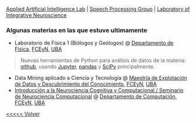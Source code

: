 [Applied Artificial Intelligence Lab][LIAA] | [Speech Processing Group][GPH] | [Laboratory of Integrative Neuroscience][LNI]

### Algunas materias en las que estuve ultimamente
* Laboratorio de Física 1 (Biólogos y Geólogos) @  [Departamento de Física][DF], [FCEyN][FCEyN], [UBA][UBA]
> Nuevas herramientas de Python para análisis de datos de la materia: [github](https://github.com/jkamienkowski/LF1BG), usando [Jupyter](http://jupyter.org/), [pandas](https://pandas.pydata.org/) y [SciPy](https://www.scipy.org/) principalmente.
* Data Mining aplicado a Ciencia y Tecnología @ [Maestría de Explotación de Datos y Descubrimiento del Conocimiento][DataMining], [FCEyN][FCEyN], [UBA][UBA]
* [Introducción a la Neurociencia Cognitiva y Computacional / Seminario de Neurociencia Computacional](http://users.df.uba.ar/juank/INCC/index.html) @ [Departamento de Computación][DC], [FCEyN][FCEyN], [UBA][UBA]

[<<<<< Volver](http://users.df.uba.ar/juank/)

<!---Instituciones--->
[LNI]: http://neuro.org.ar/
[LIAA]: http://liaa.dc.uba.ar/
[GPH]: http://habla.dc.uba.ar
[DF]: http://www.df.uba.ar
[DC]: http://www.dc.uba.ar
[FCEyN]: http://www.exactas.uba.ar
[UBA]: http://www.uba.ar
[CONICET]: http://www.conicet.gov.ar/
[DataMining]: http://datamining.dc.uba.ar/datamining/

<!---Experimentos/web--->
[DialogTagging]: http://fabula3.exp.dc.uba.ar/
[CompletaPalabras]: http://cloze.liaa.dc.uba.ar/
[ExpeRodrigo]: http://www.psicoling.com.ar/experimentos/loredo_dialogos_ju.html
[CUDAICA]: http://liaa.dc.uba.ar/node/10
[Reading]: http://reading.liaa.dc.uba.ar

<!---Personas--->
[Guille]: http://guillermosolovey.weebly.com/
[Joaco]: http://www.utdt.edu/ver_contenido.php?id_contenido=14890&id_item_menu=25596

<!---Publicaciones--->
[MissingLink]: https://link.springer.com/book/10.1007/978-3-319-68421-5

<!---#### Becas: Beca CIN Vicky--->

<!---### Financiamiento--->

<!---### ... --->

<!---DE PABLO--->
<!---## Intereses 
 * Aprendizaje Automático, especialmente Reconocimiento del Habla y Procesamiento de Lenguaje Natural
 * Paradígmas de Lenguajes de Programación (teoría y práctica)
 * Docencia--->

<!---## Experiencia Académica

 * [Miembro del Laboratorio de Inteligencia Artificial Aplicado (LIAA)](http://liaa.dc.uba.ar/)
 <br/>Junio 2014 - Present

 * Ayudante Docente: [Algebra I](http://dc.uba.ar/materias/algI/)
 <br/>Agosto 2013 - Present

 * Ayudante Docente: [Paradigmas de Lenguajes de Programación](http://dc.uba.ar/materias/plp/)
 <br/>Marzo 2012 - Present

 * Teaching Assistant: [Métodos Numéricos](http://dc.uba.ar/materias/metnum/)
 <br/>Julio 2011 - Marzo 2012

 * Teaching Assistant: [Algortimos y Estructuras de Datos I](http://dc.uba.ar/materias/aed1)
 <br/>Febrero 2011 - Marzo 2012--->

<!---## Páginas y Blogs

* [Bitbucket](http://bitbucket.org/pbrusco)
* [Reconocimiento de Dígitos en Castellano utilizando HTK](http://habla.dc.uba.ar/pbrusco/htk.html) --->